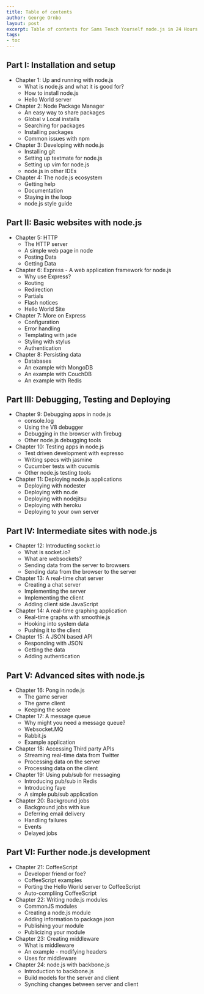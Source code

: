 ```yaml
---
title: Table of contents
author: George Ornbo
layout: post
excerpt: Table of contents for Sams Teach Yourself node.js in 24 Hours
tags:
- toc
---
```


## Part I: Installation and setup
* Chapter 1: Up and running with node.js
    * What is node.js and what it is good for?
    * How to install node.js
    * Hello World server 
* Chapter 2: Node Package Manager
    * An easy way to share packages
    * Global v Local installs
    * Searching for packages
    * Installing packages
    * Common issues with npm
* Chapter 3: Developing with node.js
    * Installing git
    * Setting up textmate for node.js
    * Setting up vim for node.js
    * node.js in other IDEs
* Chapter 4: The node.js ecosystem
    * Getting help
    * Documentation
    * Staying in the loop
    * node.js style guide

## Part II: Basic websites with node.js
* Chapter 5: HTTP
    * The HTTP server
    * A simple web page in node
    * Posting Data
    * Getting Data
* Chapter 6: Express - A web application framework for node.js
    * Why use Express?
    * Routing
    * Redirection
    * Partials 
    * Flash notices
    * Hello World Site
* Chapter 7: More on Express
    * Configuration
    * Error handling
    * Templating with jade
    * Styling with stylus
    * Authentication
* Chapter 8: Persisting data 
    * Databases
    * An example with MongoDB
    * An example with CouchDB
    * An example with Redis

## Part III: Debugging, Testing and Deploying
* Chapter 9: Debugging apps in node.js
    * console.log
    * Using the V8 debugger
    * Debugging in the browser with firebug
    * Other node.js debugging tools
* Chapter 10: Testing apps in node.js
    * Test driven development with expresso
    * Writing specs with jasmine
    * Cucumber tests with cucumis
    * Other node.js testing tools
* Chapter 11: Deploying node.js applications
    * Deploying with nodester
    * Deploying with no.de
    * Deploying with nodejitsu
    * Deploying with heroku
    * Deploying to your own server

## Part IV: Intermediate sites with node.js
* Chapter 12: Introducting socket.io
    * What is socket.io?
    * What are websockets?
    * Sending data from the server to browsers
    * Sending data from the browser to the server
* Chapter 13: A real-time chat server
    * Creating a chat server
    * Implementing the server
    * Implementing the client
    * Adding client side JavaScript
* Chapter 14: A real-time graphing application
    * Real-time graphs with smoothie.js
    * Hooking into system data
    * Pushing it to the client
* Chapter 15: A JSON based API 
    * Responding with JSON
    * Getting the data
    * Adding authentication

## Part V: Advanced sites with node.js
* Chapter 16: Pong in node.js
    * The game server
    * The game client
    * Keeping the score
* Chapter 17: A message queue
    * Why might you need a message queue?
    * Websocket.MQ
    * Rabbit.js
    * Example application
* Chapter 18: Accessing Third party APIs
    * Streaming real-time data from Twitter
    * Processing data on the server
    * Processing data on the client
* Chapter 19: Using pub/sub for messaging
    * Introducing pub/sub in Redis
    * Introducing faye
    * A simple pub/sub application
* Chapter 20: Background jobs 
    * Background jobs with kue
    * Deferring email delivery
    * Handling failures
    * Events
    * Delayed jobs

## Part VI: Further node.js development
* Chapter 21: CoffeeScript
    * Developer friend or foe?
    * CoffeeScript examples
    * Porting the Hello World server to CoffeeScript
    * Auto-compliing CoffeeScript
* Chapter 22: Writing node.js modules
    * CommonJS modules
    * Creating a node.js module
    * Adding information to package.json
    * Publishing your module
    * Publicizing your module
* Chapter 23: Creating middleware
    * What is middleware
    * An example - modifying headers
    * Uses for middleware
* Chapter 24: node.js with backbone.js
    * Introduction to backbone.js
    * Build models for the server and client
    * Synching changes between server and client
